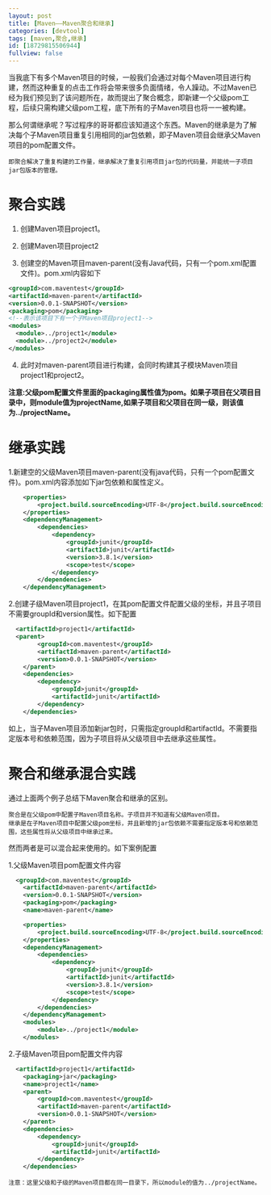 ```yaml
---
layout: post
title: [Maven——Maven聚合和继承]
categories: [devtool]
tags: [maven,聚合,继承]
id: [18729815506944]
fullview: false
---
```

当我底下有多个Maven项目的时候，一般我们会通过对每个Maven项目进行构建，然而这种重复的点击工作将会带来很多负面情绪，令人躁动。不过Maven已经为我们预见到了该问题所在，故而提出了聚合概念，即新建一个父级pom工程，后续只需构建父级pom工程，底下所有的子Maven项目也将一一被构建。

那么何谓继承呢？写过程序的哥哥都应该知道这个东西。Maven的继承是为了解决每个子Maven项目重复引用相同的jar包依赖，即子Maven项目会继承父Maven项目的pom配置文件。

`即聚合解决了重复构建的工作量，继承解决了重复引用项目jar包的代码量，并能统一子项目jar包版本的管理。`

# 聚合实践

1. 创建Maven项目project1。

2. 创建Maven项目project2

3. 创建空的Maven项目maven-parent(没有Java代码，只有一个pom.xml配置文件)。pom.xml内容如下
```xml
<groupId>com.maventest</groupId>
<artifactId>maven-parent</artifactId>
<version>0.0.1-SNAPSHOT</version>
<packaging>pom</packaging>
<!--表示该项目下有一个子Maven项目project1-->
<modules>
  <module>../project1</module>
  <module>../project2</module>
</modules>
```

4. 此时对maven-parent项目进行构建，会同时构建其子模块Maven项目project1和project2。

**注意:父级pom配置文件里面的packaging属性值为pom。如果子项目在父项目目录中，则module值为projectName,如果子项目和父项目在同一级，则该值为../projectName。**

# 继承实践

1.新建空的父级Maven项目maven-parent(没有java代码，只有一个pom配置文件)。pom.xml内容添加如下jar包依赖和属性定义。
```xml
	<properties>
		<project.build.sourceEncoding>UTF-8</project.build.sourceEncoding>
	</properties>
	<dependencyManagement>
		<dependencies>
			<dependency>
				<groupId>junit</groupId>
				<artifactId>junit</artifactId>
				<version>3.8.1</version>
				<scope>test</scope>
			</dependency>
		</dependencies>
	</dependencyManagement>
```

2.创建子级Maven项目project1，在其pom配置文件配置父级的坐标，并且子项目不需要groupId和version属性。如下配置
```xml
  <artifactId>project1</artifactId>
  <parent>
		<groupId>com.maventest</groupId>
		<artifactId>maven-parent</artifactId>
		<version>0.0.1-SNAPSHOT</version>
	</parent>
	<dependencies>
		<dependency>
			<groupId>junit</groupId>
			<artifactId>junit</artifactId>
		</dependency>
	</dependencies>
```

如上，当子Maven项目添加新jar包时，只需指定groupId和artifactId。不需要指定版本号和依赖范围，因为子项目将从父级项目中去继承这些属性。

# 聚合和继承混合实践

通过上面两个例子总结下Maven聚合和继承的区别。

`聚合是在父级pom中配置子Maven项目名称。子项目并不知道有父级Maven项目。`  
`继承是在子Maven项目中配置父级pom坐标，并且新增的jar包依赖不需要指定版本号和依赖范围，这些属性将从父级项目中继承过来。`

然而两者是可以混合起来使用的。如下案例配置

1.父级Maven项目pom配置文件内容
```xml
  <groupId>com.maventest</groupId>
	<artifactId>maven-parent</artifactId>
	<version>0.0.1-SNAPSHOT</version>
	<packaging>pom</packaging>
	<name>maven-parent</name>

	<properties>
		<project.build.sourceEncoding>UTF-8</project.build.sourceEncoding>
	</properties>
	<dependencyManagement>
		<dependencies>
			<dependency>
				<groupId>junit</groupId>
				<artifactId>junit</artifactId>
				<version>3.8.1</version>
				<scope>test</scope>
			</dependency>
		</dependencies>
	</dependencyManagement>
	<modules>
		<module>../project1</module>
	</modules>
```

2.子级Maven项目pom配置文件内容
```xml
  <artifactId>project1</artifactId>
	<packaging>jar</packaging>
	<name>project1</name>
	<parent>
		<groupId>com.maventest</groupId>
		<artifactId>maven-parent</artifactId>
		<version>0.0.1-SNAPSHOT</version>
	</parent>
	<dependencies>
		<dependency>
			<groupId>junit</groupId>
			<artifactId>junit</artifactId>
		</dependency>
	</dependencies>
```

`注意：这里父级和子级的Maven项目都在同一目录下，所以module的值为../projectName。`
